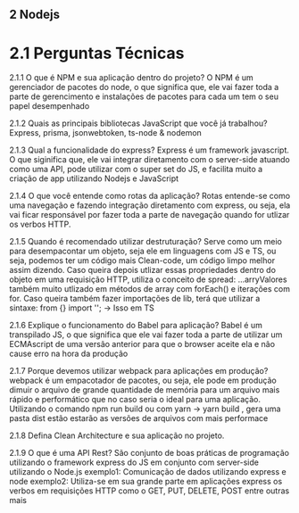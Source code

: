 ## 2 Nodejs
# 2.1 Perguntas Técnicas
2.1.1 O que é NPM e sua aplicação dentro do projeto?
O NPM é um gerenciador de pacotes do node, o que significa que, ele vai fazer toda a parte de gerencimento e instalações de pacotes para cada um tem o seu papel desempenhado

2.1.2 Quais as principais bibliotecas JavaScript que você já trabalhou?
Express, prisma, jsonwebtoken, ts-node & nodemon

2.1.3 Qual a funcionalidade do express?
Express é um framework javascript. O que siginifica que,
ele vai integrar diretamento com o server-side atuando como uma API, pode utilizar com o super set do JS, e facilita muito a criação de app utilizando Nodejs e JavaScript 

2.1.4 O que você entende como rotas da aplicação?
Rotas entende-se como uma navegação e fazendo integração diretamento com express, ou seja, ela vai ficar responsável por fazer toda a parte de navegação quando for utlizar os verbos HTTP.

2.1.5 Quando é recomendado utilizar destruturação?
Serve como um meio para desempacontar um objeto, seja ele em linguagens com JS e TS, ou seja, podemos ter um código mais Clean-code, um código limpo melhor assim dizendo.
Caso queira depois utlizar essas propriedades dentro do objeto em uma requisição HTTP, utiliza o conceito de spread: ...arryValores também muito utlizado em métodos de array com forEach()
e iterações com for.
Caso queira também fazer importações de lib, terá que utilizar a sintaxe: from {} import ''; -> Isso em TS

2.1.6 Explique o funcionamento do Babel para aplicação?
Babel é um transpilado JS, o que significa que ele vai fazer toda a parte de utilizar um ECMAscript de uma versão anterior para que o browser aceite ela e não
cause erro na hora da produção

2.1.7 Porque devemos utilizar webpack para aplicações em produção?
webpack é um empacotador de pacotes, ou seja, ele pode em produção dimuir o arquivo de grande quantidade de memória para um arquivo mais rápido e performático
que no caso seria o ideal para uma aplicação.
Utilizando o comando npm run build ou com yarn -> yarn build , gera uma pasta dist estão estarão as versões de arquivos com mais performace

2.1.8 Defina Clean Architecture e sua aplicação no projeto.

2.1.9 O que é uma API Rest?
São conjunto de boas práticas de programação utilizando o framework express do JS em conjunto com server-side utilizando o Node.js
exemplo1: Comunicação de dados utilizando express e node
exemplo2: Utiliza-se em sua grande parte em aplicações express os verbos em requisições HTTP como o GET, PUT, DELETE, POST entre outras mais